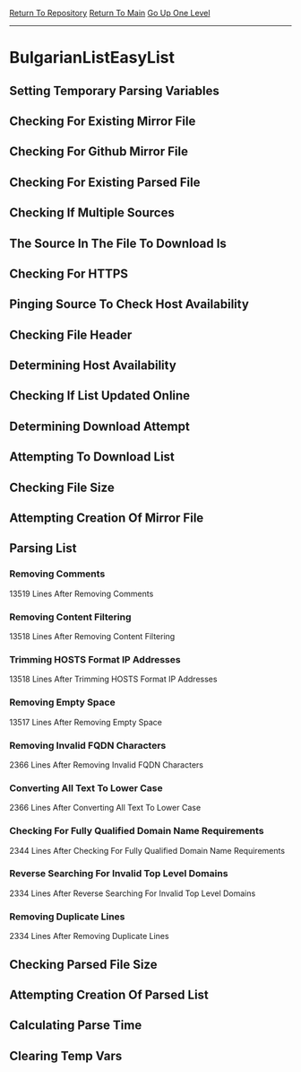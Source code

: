 [Return To Repository](https://github.com/deathbybandaid/piholeparser/)
[Return To Main](https://github.com/deathbybandaid/piholeparser/blob/master/RecentRunLogs/Mainlog.md)
[Go Up One Level](https://github.com/deathbybandaid/piholeparser/blob/master/RecentRunLogs/TopLevelScripts/30-Processing-External-Blacklists.md)
____________________________________
# BulgarianListEasyList
## Setting Temporary Parsing Variables
## Checking For Existing Mirror File
## Checking For Github Mirror File
## Checking For Existing Parsed File
## Checking If Multiple Sources
## The Source In The File To Download Is
## Checking For HTTPS
## Pinging Source To Check Host Availability
## Checking File Header
## Determining Host Availability
## Checking If List Updated Online
## Determining Download Attempt
## Attempting To Download List
## Checking File Size
## Attempting Creation Of Mirror File
## Parsing List
### Removing Comments
13519 Lines After Removing Comments
### Removing Content Filtering
13518 Lines After Removing Content Filtering
### Trimming HOSTS Format IP Addresses
13518 Lines After Trimming HOSTS Format IP Addresses
### Removing Empty Space
13517 Lines After Removing Empty Space
### Removing Invalid FQDN Characters
2366 Lines After Removing Invalid FQDN Characters
### Converting All Text To Lower Case
2366 Lines After Converting All Text To Lower Case
### Checking For Fully Qualified Domain Name Requirements
2344 Lines After Checking For Fully Qualified Domain Name Requirements
### Reverse Searching For Invalid Top Level Domains
2334 Lines After Reverse Searching For Invalid Top Level Domains
### Removing Duplicate Lines
2334 Lines After Removing Duplicate Lines
## Checking Parsed File Size
## Attempting Creation Of Parsed List
## Calculating Parse Time
## Clearing Temp Vars
